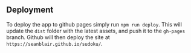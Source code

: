 ## Deployment

To deploy the app to github pages simply run `npm run deploy`. This will update the `dist` folder with the latest assets, and push it to the `gh-pages` branch. Github will then deploy the site at `https://seanblair.github.io/sudoku/`.